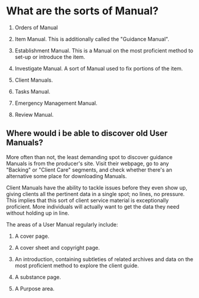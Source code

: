 # What are the sorts of Manual? 

1. Orders of Manual 

2. Item Manual. This is additionally called the "Guidance Manual".

3. Establishment Manual. This is a Manual on the most proficient method to set-up or introduce the item. 

4. Investigate Manual. A sort of Manual used to fix portions of the item. 

5. Client Manuals. 

6. Tasks Manual. 

7. Emergency Management Manual. 

8. Review Manual. 

## Where would i be able to discover old User Manuals? 

More often than not, the least demanding spot to discover guidance Manuals is from the producer's site. Visit their webpage, go to any "Backing" or "Client Care" segments, and check whether there's an alternative some place for downloading Manuals. 

Client Manuals have the ability to tackle issues before they even show up, giving clients all the pertinent data in a single spot; no lines, no pressure. This implies that this sort of client service material is exceptionally proficient. More individuals will actually want to get the data they need without holding up in line. 

The areas of a User Manual regularly include: 

1. A cover page. 

2. A cover sheet and copyright page. 

3. An introduction, containing subtleties of related archives and data on the most proficient method to explore the client guide. 

4. A substance page. 

5. A Purpose area.

